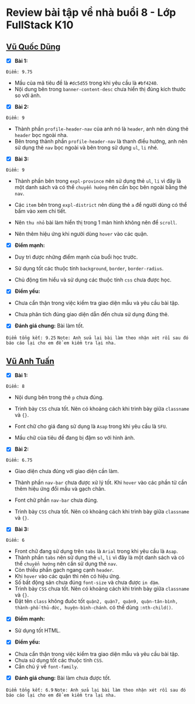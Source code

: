# Review bài tập về nhà buổi 8 - Lớp FullStack K10

## [Vũ Quốc Dũng](https://github.com/dungvuquoc0102/f8_fullstack_k10_repo/tree/main/day8)

- [x] **Bài 1:**

`Điểm: 9.75`

- Mầu của mã tiêu đề là `#dc5d55` trong khi yêu cầu là `#bf4240`.
- Nội dung bên trong `banner-content-desc` chưa hiển thị đúng kích thước so với ảnh.

- [x] **Bài 2:**

`Điểm: 9`

- Thành phần `profile-header-nav` của anh nó là `header`, anh nên dùng thẻ `header` bọc ngoài nha.
- Bên trong thành phần `profile-header-nav` là thanh điều hướng, anh nên sử dụng thẻ `nav` bọc ngoài và bên trong sử dụng `ul`, `li` nhé.

- [x] **Bài 3:**

`Điểm: 9`

- Thành phần bên trong `expl-province` nên sử dụng thẻ `ul`, `li` vì đây là một danh sách và có thể `chuyển hướng` nên cần bọc bên ngoài bằng thẻ `nav`.

- Các `item` bên trong `expl-district` nên dùng thẻ `a` để người dùng có thể bấm vào xem chi tiết.

- Nên `thu nhỏ` bài làm hiển thị trong 1 màn hình không nên để `scroll`.

- Nên thêm hiệu ứng khi người dùng `hover` vào các quận.

- [x] **Điểm mạnh:**
- Duy trì được những điểm mạnh của buổi học trước.

- Sử dụng tốt các thuộc tính `background`, `border`, `border-radius`.

- Chủ động tìm hiểu và sử dụng các thuộc tính `css` chưa được học.

- [x] **Điểm yếu:**
- Chưa cẩn thận trong việc kiểm tra giao diện mẫu và yêu cầu bài tập.

- Chưa phân tích đúng giao diện dẫn đến chưa sử dụng đúng thẻ.

- [x] **Đánh giá chung:** Bài làm tốt.

`Điểm tổng kết: 9.25`
`Note: Anh sửa lại bài làm theo nhận xét rồi sau đó báo cáo lại cho em để em kiểm tra lại nha.`

## [Vũ Anh Tuấn](https://github.com/VATuan2710/f8-fullstack-k10/tree/main/Day-8)

- [x] **Bài 1:**

`Điểm: 8`

- Nội dung bên trong thẻ `p` chưa đúng.
- Trình bày `CSS` chưa tốt. Nên có khoảng cách khi trình bày giữa `classname` và `{}`.

- Font chữ cho giá đang sử dụng là `Asap` trong khi yêu cầu là `SFU`.

- Mầu chữ của tiêu đề đang bị đậm so với hình ảnh.

- [x] **Bài 2:**

`Điểm: 6.75`

- Giao diện chưa đúng với giao diện cần làm.

- Thành phần `nav-bar` chưa được xử lý tốt. Khi `hover` vào các phần tử cần thêm hiệu ứng đổi mầu và gạch chân.
- Font chữ phần `nav-bar` chưa đúng.
- Trình bày `CSS` chưa tốt. Nên có khoảng cách khi trình bày giữa `classname` và `{}`.

- [x] **Bài 3:**

`Điểm: 6`

- Front chữ đang sử dụng trên `tabs` là `Arial` trong khi yêu cầu là `Asap`.
- Thành phần `tabs` nên sử dụng thẻ `ul`, `li` vì đây là một danh sách và có thể `chuyển hướng` nên cần sử dụng thẻ `nav`.
- Còn thiếu phần gạch ngang cạnh `header`.
- Khi `hover` vào các quận thì nên có hiệu ứng.
- Số bất động sản chưa đúng `font-size` và chưa được `in đậm`.
- Trình bày `CSS` chưa tốt. Nên có khoảng cách khi trình bày giữa `classname` và `{}`.
- Đặt tên `class` không đuôc tốt `quận2, quận7, quận9, quận-tân-bình, thành-phố-thủ-đức, huyện-bình-chánh`. có thể dùng `:nth-child()`.

- [x] **Điểm mạnh:**
- Sử dụng tốt HTML.

- [x] **Điểm yếu:**
- Chưa cẩn thận trong việc kiểm tra giao diện mẫu và yêu cầu bài tập.
- Chưa sử dụng tốt các thuộc tính `CSS`.
- Cần chú ý về `font-family`.

- [x] **Đánh giá chung:** Bài làm chưa được tốt.

`Điểm tổng kết: 6.9`
`Note: Anh sửa lại bài làm theo nhận xét rồi sau đó báo cáo lại cho em để em kiểm tra lại nha.`
